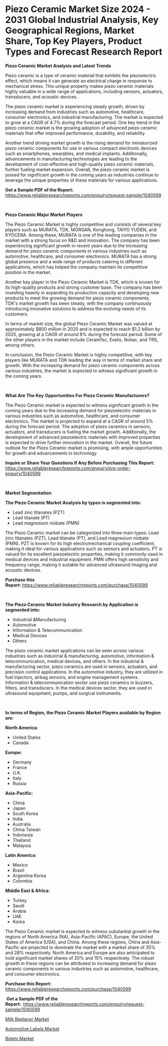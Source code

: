 <p><h1>Piezo Ceramic Market Size 2024 - 2031 Global Industrial Analysis, Key Geographical Regions, Market Share, Top Key Players, Product Types and Forecast Research Report</h1></p><p><strong>Piezo Ceramic Market Analysis and Latest Trends</strong></p>
<p><p>Piezo ceramic is a type of ceramic material that exhibits the piezoelectric effect, which means it can generate an electrical charge in response to mechanical stress. This unique property makes piezo ceramic materials highly valuable in a wide range of applications, including sensors, actuators, transducers, and acoustic devices.</p><p>The piezo ceramic market is experiencing steady growth, driven by increasing demand from industries such as automotive, healthcare, consumer electronics, and industrial manufacturing. The market is expected to grow at a CAGR of 4.7% during the forecast period. One key trend in the piezo ceramic market is the growing adoption of advanced piezo ceramic materials that offer improved performance, durability, and reliability.</p><p>Another trend driving market growth is the rising demand for miniaturized piezo ceramic components for use in various compact electronic devices such as smartphones, wearables, and medical implants. Additionally, advancements in manufacturing technologies are leading to the development of cost-effective and high-quality piezo ceramic materials, further fueling market expansion. Overall, the piezo ceramic market is poised for significant growth in the coming years as industries continue to leverage the unique properties of these materials for various applications.</p></p>
<p><strong>Get a Sample PDF of the Report:&nbsp;</strong> <a href="https://www.reliableresearchreports.com/enquiry/request-sample/1040599">https://www.reliableresearchreports.com/enquiry/request-sample/1040599</a></p>
<p>&nbsp;</p>
<p><strong>Piezo Ceramic Major Market Players</strong></p>
<p><p>The Piezo Ceramic Market is highly competitive and consists of several key players such as MURATA, TDK, MORGAN, Konghong, TAIYO YUDEN, and KYOCERA. Among these, MURATA is one of the leading companies in the market with a strong focus on R&D and innovation. The company has been experiencing significant growth in recent years due to the increasing demand for piezo ceramic components in various industries such as automotive, healthcare, and consumer electronics. MURATA has a strong global presence and a wide range of products catering to different applications, which has helped the company maintain its competitive position in the market.</p><p>Another key player in the Piezo Ceramic Market is TDK, which is known for its high-quality products and strong customer base. The company has been investing heavily in expanding its production capacity and developing new products to meet the growing demand for piezo ceramic components. TDK's market growth has been steady, with the company continuously introducing innovative solutions to address the evolving needs of its customers.</p><p>In terms of market size, the global Piezo Ceramic Market was valued at approximately $800 million in 2020 and is expected to reach $1.2 billion by 2025, growing at a CAGR of around 8% during the forecast period. Some of the other players in the market include CeramTec, Exelis, Noliac, and TRS, among others.</p><p>In conclusion, the Piezo Ceramic Market is highly competitive, with key players like MURATA and TDK leading the way in terms of market share and growth. With the increasing demand for piezo ceramic components across various industries, the market is expected to witness significant growth in the coming years.</p></p>
<p>&nbsp;</p>
<p><strong>What Are The Key Opportunities For Piezo Ceramic Manufacturers?</strong></p>
<p><p>The Piezo Ceramic market is expected to witness significant growth in the coming years due to the increasing demand for piezoelectric materials in various industries such as automotive, healthcare, and consumer electronics. The market is projected to expand at a CAGR of around 5% during the forecast period. The adoption of piezo ceramics in sensors, actuators, and transducers is fueling the market growth. Additionally, the development of advanced piezoelectric materials with improved properties is expected to drive further innovation in the market. Overall, the future outlook for the Piezo Ceramic market is promising, with ample opportunities for growth and advancements in technology.</p></p>
<p><strong>Inquire or Share Your Questions If Any Before Purchasing This Report:</strong> <a href="https://www.reliableresearchreports.com/enquiry/pre-order-enquiry/1040599">https://www.reliableresearchreports.com/enquiry/pre-order-enquiry/1040599</a></p>
<p>&nbsp;</p>
<p><strong>Market Segmentation</strong></p>
<p><strong>The Piezo Ceramic Market Analysis by types is segmented into:</strong></p>
<p><ul><li>Lead zinc titanates (PZT)</li><li>Lead titanate (PT)</li><li>Lead magnesium niobate (PMN)</li></ul></p>
<p><p>The Piezo Ceramic market can be categorized into three main types: Lead zinc titanates (PZT), Lead titanate (PT), and Lead magnesium niobate (PMN). PZT is known for its high electromechanical coupling coefficient, making it ideal for various applications such as sensors and actuators. PT is valued for its excellent piezoelectric properties, making it commonly used in medical devices and industrial equipment. PMN offers high sensitivity and frequency range, making it suitable for advanced ultrasound imaging and acoustic devices.</p></p>
<p><strong>Purchase this Report:&nbsp;</strong><a href="https://www.reliableresearchreports.com/purchase/1040599">https://www.reliableresearchreports.com/purchase/1040599</a></p>
<p>&nbsp;</p>
<p><strong>The Piezo Ceramic Market Industry Research by Application is segmented into:</strong></p>
<p><ul><li>Industrial &Manufacturing</li><li>Automotive</li><li>Information & Telecommunication</li><li>Medical Devices</li><li>Others</li></ul></p>
<p><p>The piezo ceramic market applications can be seen across various industries such as industrial & manufacturing, automotive, information & telecommunication, medical devices, and others. In the industrial & manufacturing sector, piezo ceramics are used in sensors, actuators, and precision control applications. In the automotive industry, they are utilized in fuel injectors, airbag sensors, and engine management systems. Information & telecommunication sector use piezo ceramics in buzzers, filters, and transducers. In the medical devices sector, they are used in ultrasound equipment, pumps, and surgical instruments.</p></p>
<p>&nbsp;</p>
<p><strong>In terms of Region, the Piezo Ceramic Market Players available by Region are:</strong></p>
<p>
    <p> <strong> North America: </strong>
        <ul>
            <li>United States</li>
            <li>Canada</li>
        </ul>
        </p> 
    <p> <strong> Europe: </strong>
        <ul>
            <li>Germany</li>
            <li>France</li>
            <li>U.K.</li>
            <li>Italy</li>
            <li>Russia</li>
        </ul>
        </p> 
    <p> <strong> Asia-Pacific: </strong>
        <ul>
            <li>China</li>
            <li>Japan</li>
            <li>South Korea</li>
            <li>India</li>
            <li>Australia</li>
            <li>China Taiwan</li>
            <li>Indonesia</li>
            <li>Thailand</li>
            <li>Malaysia</li>
        </ul>
        </p> 
    <p> <strong> Latin America: </strong>
        <ul>
            <li>Mexico</li>
            <li>Brazil</li>
            <li>Argentina Korea</li>
            <li>Colombia</li>
        </ul>
        </p> 
    <p> <strong> Middle East & Africa: </strong>
        <ul>
            <li>Turkey</li>
            <li>Saudi</li>
            <li>Arabia</li>
            <li>UAE</li>
            <li>Korea</li>
        </ul>
    </p>
    </p>
<p><p>The Piezo Ceramic market is expected to witness substantial growth in the regions of North America (NA), Asia-Pacific (APAC), Europe, the United States of America (USA), and China. Among these regions, China and Asia-Pacific are projected to dominate the market with a market share of 35% and 28% respectively. North America and Europe are also anticipated to hold significant market shares of 20% and 15% respectively. The robust growth in these regions can be attributed to increasing demand for piezo ceramic components in various industries such as automotive, healthcare, and consumer electronics.</p></p>
<p><strong>Purchase this Report: </strong><a href="https://www.reliableresearchreports.com/purchase/1040599">https://www.reliableresearchreports.com/purchase/1040599</a></p>
<p>&nbsp;<strong>Get a Sample PDF of the Report:&nbsp;&nbsp;</strong><a href="https://www.reliableresearchreports.com/enquiry/request-sample/1040599">https://www.reliableresearchreports.com/enquiry/request-sample/1040599</a></p>
<p><strong></strong></p>
<p><p><a href="https://github.com/jsmusil/Market-Research-Report-List-2/blob/main/milk-replacer-market.md">Milk Replacer Market</a></p><p><a href="https://github.com/yemakinde/Market-Research-Report-List-1/blob/main/automotive-labels-market.md">Automotive Labels Market</a></p><p><a href="https://github.com/bmorecock/Market-Research-Report-List-2/blob/main/bidets-market.md">Bidets Market</a></p></p>